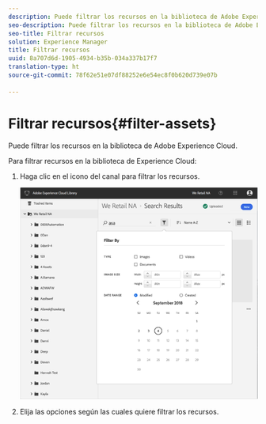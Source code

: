 ```yaml
---
description: Puede filtrar los recursos en la biblioteca de Adobe Experience Cloud.
seo-description: Puede filtrar los recursos en la biblioteca de Adobe Experience Cloud.
seo-title: Filtrar recursos
solution: Experience Manager
title: Filtrar recursos
uuid: 8a707d6d-1905-4934-b35b-034a337b17f7
translation-type: ht
source-git-commit: 78f62e51e07df88252e6e54ec8f0b620d739e07b

---
```



# Filtrar recursos{#filter-assets}

Puede filtrar los recursos en la biblioteca de Adobe Experience Cloud.

Para filtrar recursos en la biblioteca de Experience Cloud:

1. Haga clic en el icono del canal para filtrar los recursos.

   ![](assets/library_filter_assets.png)

1. Elija las opciones según las cuales quiere filtrar los recursos.

